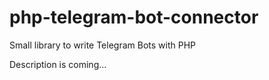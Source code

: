 # php-telegram-bot-connector
Small library to write Telegram Bots with PHP


Description is coming...
